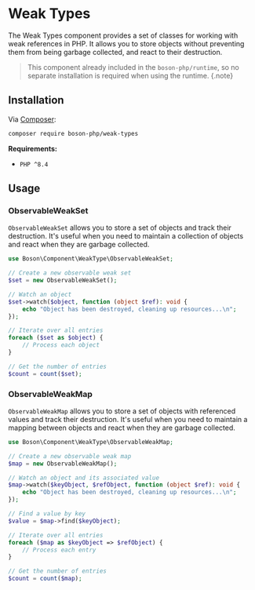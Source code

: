 # Weak Types

The Weak Types component provides a set of classes for working with weak 
references in PHP. It allows you to store objects without preventing them 
from being garbage collected, and react to their destruction.

> This component already included in the `boson-php/runtime`,
> so no separate installation is required when using the runtime.
{.note}


## Installation

Via [Composer](https://getcomposer.org/doc/01-basic-usage.md#installing-dependencies):

```bash
composer require boson-php/weak-types
```

**Requirements:**

* `PHP ^8.4`


## Usage

### ObservableWeakSet

`ObservableWeakSet` allows you to store a set of objects and track their 
destruction. It's useful when you need to maintain a collection of objects 
and react when they are garbage collected.

```php
use Boson\Component\WeakType\ObservableWeakSet;

// Create a new observable weak set
$set = new ObservableWeakSet();

// Watch an object
$set->watch($object, function (object $ref): void {
    echo "Object has been destroyed, cleaning up resources...\n";
});

// Iterate over all entries
foreach ($set as $object) {
    // Process each object
}

// Get the number of entries
$count = count($set);
```

### ObservableWeakMap

`ObservableWeakMap` allows you to store a set of objects with referenced
values and track their destruction. It's useful when you need to maintain a
mapping between objects and react when they are garbage collected.

```php
use Boson\Component\WeakType\ObservableWeakMap;

// Create a new observable weak map
$map = new ObservableWeakMap();

// Watch an object and its associated value
$map->watch($keyObject, $refObject, function (object $ref): void {
    echo "Object has been destroyed, cleaning up resources...\n";
});

// Find a value by key
$value = $map->find($keyObject);

// Iterate over all entries
foreach ($map as $keyObject => $refObject) {
    // Process each entry
}

// Get the number of entries
$count = count($map);
```